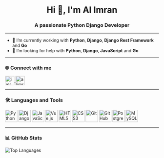 <link rel="stylesheet" href="https://cdn.jsdelivr.net/gh/devicons/devicon@v2.11.0/devicon.min.css">

<h1 align="center">Hi 👋, I'm Al Imran</h1>
<h3 align="center">A passionate Python Django Developer</h3>

---

- 🌱 I’m currently working with **Python**, **Django**, **Django Rest Framework** and **Go**  
- 🤔 I’m looking for help with **Python**, **Django**, **JavaScript** and **Go**

---

### 🌐 Connect with me

<p align="left">
  <a href="https://twitter.com/imrn0" target="_blank">
    <img align="center" src="https://cdn.jsdelivr.net/npm/simple-icons@v3/icons/twitter.svg" alt="imrn0" height="30" width="30" />
  </a>
  <a href="https://www.linkedin.com/in/alimraan" target="_blank">
    <img align="center" src="https://cdn.jsdelivr.net/npm/simple-icons@v3/icons/linkedin.svg" alt="alimraan" height="30" width="30" />
  </a>
</p>

---

### 🛠️ Languages and Tools

<p align="left">
  <img src="https://cdn.jsdelivr.net/gh/devicons/devicon/icons/python/python-original.svg" width="40" height="40" alt="Python"/>
  <img src="https://cdn.jsdelivr.net/gh/devicons/devicon/icons/django/django-plain.svg" width="40" height="40" alt="Django"/>
  <img src="https://cdn.jsdelivr.net/gh/devicons/devicon/icons/javascript/javascript-original.svg" width="40" height="40" alt="JavaScript"/>
  <img src="https://cdn.jsdelivr.net/gh/devicons/devicon/icons/vuejs/vuejs-original.svg" width="40" height="40" alt="Vue.js"/>
  <img src="https://cdn.jsdelivr.net/gh/devicons/devicon/icons/html5/html5-original.svg" width="40" height="40" alt="HTML5"/>
  <img src="https://cdn.jsdelivr.net/gh/devicons/devicon/icons/css3/css3-original.svg" width="40" height="40" alt="CSS3"/>
  <img src="https://cdn.jsdelivr.net/gh/devicons/devicon/icons/git/git-original.svg" width="40" height="40" alt="Git"/>
  <img src="https://cdn.jsdelivr.net/gh/devicons/devicon/icons/github/github-original.svg" width="40" height="40" alt="GitHub"/>
  <img src="https://cdn.jsdelivr.net/gh/devicons/devicon/icons/postgresql/postgresql-original.svg" width="40" height="40" alt="PostgreSQL"/>
  <img src="https://cdn.jsdelivr.net/gh/devicons/devicon/icons/mysql/mysql-original.svg" width="40" height="40" alt="MySQL"/>
</p>


---

### 📊 GitHub Stats

<p align="left">
  <img src="https://github-readme-stats.vercel.app/api/top-langs/?username=imranasq&layout=compact" alt="Top Languages" />
</p>
